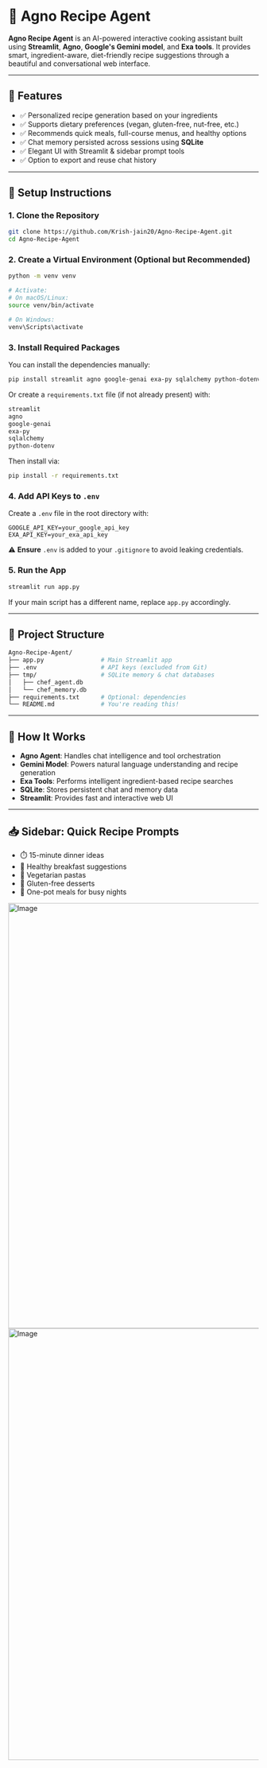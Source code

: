 # 🍳 Agno Recipe Agent

**Agno Recipe Agent** is an AI-powered interactive cooking assistant built using **Streamlit**, **Agno**, **Google's Gemini model**, and **Exa tools**. It provides smart, ingredient-aware, diet-friendly recipe suggestions through a beautiful and conversational web interface.

---

## 🔧 Features

- ✅ Personalized recipe generation based on your ingredients
- ✅ Supports dietary preferences (vegan, gluten-free, nut-free, etc.)
- ✅ Recommends quick meals, full-course menus, and healthy options
- ✅ Chat memory persisted across sessions using **SQLite**
- ✅ Elegant UI with Streamlit & sidebar prompt tools
- ✅ Option to export and reuse chat history

---

## 🚀 Setup Instructions

### 1. Clone the Repository

```bash
git clone https://github.com/Krish-jain20/Agno-Recipe-Agent.git
cd Agno-Recipe-Agent
```

### 2. Create a Virtual Environment (Optional but Recommended)

```bash
python -m venv venv

# Activate:
# On macOS/Linux:
source venv/bin/activate

# On Windows:
venv\Scripts\activate
```

### 3. Install Required Packages

You can install the dependencies manually:

```bash
pip install streamlit agno google-genai exa-py sqlalchemy python-dotenv
```

Or create a `requirements.txt` file (if not already present) with:

```txt
streamlit
agno
google-genai
exa-py
sqlalchemy
python-dotenv
```

Then install via:

```bash
pip install -r requirements.txt
```

### 4. Add API Keys to `.env`

Create a `.env` file in the root directory with:

```env
GOOGLE_API_KEY=your_google_api_key
EXA_API_KEY=your_exa_api_key
```

⚠️ **Ensure** `.env` is added to your `.gitignore` to avoid leaking credentials.

### 5. Run the App

```bash
streamlit run app.py
```

If your main script has a different name, replace `app.py` accordingly.

---

## 📂 Project Structure

```bash
Agno-Recipe-Agent/
├── app.py                # Main Streamlit app
├── .env                  # API keys (excluded from Git)
├── tmp/                  # SQLite memory & chat databases
│   ├── chef_agent.db
│   └── chef_memory.db
├── requirements.txt      # Optional: dependencies
└── README.md             # You're reading this!
```

---

## 🧠 How It Works

- **Agno Agent**: Handles chat intelligence and tool orchestration
- **Gemini Model**: Powers natural language understanding and recipe generation
- **Exa Tools**: Performs intelligent ingredient-based recipe searches
- **SQLite**: Stores persistent chat and memory data
- **Streamlit**: Provides fast and interactive web UI

---

## 📥 Sidebar: Quick Recipe Prompts

- ⏱️ 15-minute dinner ideas
- 🌱 Healthy breakfast suggestions
- 🍝 Vegetarian pastas
- 🍰 Gluten-free desserts
- 🥘 One-pot meals for busy nights

<img width="1878" height="856" alt="Image" src="https://github.com/user-attachments/assets/bb48e932-1858-42bb-89bb-8661d0c602e0" />

<img width="1891" height="869" alt="Image" src="https://github.com/user-attachments/assets/ea725501-0fb4-49d6-8c1d-d18c3e7aceb9" />
